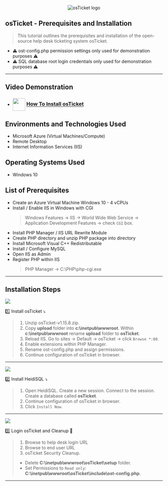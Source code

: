 <p align="center">
<img src="https://i.imgur.com/Clzj7Xs.png" alt="osTicket logo"/>
</p>

## osTicket - Prerequisites and Installation ##
> This tutorial outlines the prerequisites and installation of the open-source help desk ticketing system osTicket.
- ⚠️ ost-config.php permission settings only used for demonstration purposes ⚠️
- ⚠️ SQL database root login credentials only used for demonstration purposes ⚠️

---
<h2>Video Demonstration</h2>

- ### [<img src="https://img.icons8.com/?size=100&id=19318&format=png&color=000000" align="center" width="40" height="40">](https://www.youtube.com/channel/UC9YvuJxKB94ByhwCfZQ_5Kg) [How To Install osTicket](https://youtu.be/_0zx2qOCJ9k)

<h2>Environments and Technologies Used</h2>

- Microsoft Azure (Virtual Machines/Compute)
- Remote Desktop
- Internet Information Services (IIS)

<h2>Operating Systems Used </h2>

- Windows 10

<h2>List of Prerequisites</h2>

- Create an Azure Virtual Machine Windows 10 - 4 vCPUs 
- Install / Enable IIS in Windows with CGI
  > Windows Features -> IIS -> World Wide Web Service -> Application Development Features -> check `CGI` box.  
- Install PHP Manager / IIS URL Rewrite Module
- Create PHP directory and unzip PHP package into directory
- Install Microsoft Visual C++ Redistributable
- Install / Configure MySQL
- Open IIS as Admin
- Register PHP within IIS
  > PHP Manager -> C:\PHP\php-cgi.exe
---

<h2>Installation Steps</h2>

<img src="https://github.com/user-attachments/assets/f77bff26-45dd-4c25-82c4-5528a94464b5"/> <br />

1️⃣ Install osTicket ⤵️
> 1. Unzip osTicket-v1.15.8.zip.
> 2. Copy __upload__ folder into __c:\inetpub\wwwroot__. Within __c:\inetpub\wwwroot__ rename __upload__ folder to __osTicket__. <br />
> 3. Reload IIS. Go to sites -> Default -> osTicket -> click `Browse *:80`.
> 4. Enable extensions within PHP Manager.
> 5. Rename ost-config.php and assign permissions.
> 6. Continue configuration of osTicket in browser.
---
<img src="https://github.com/user-attachments/assets/60676b0c-d786-424d-815b-fa30ebc9f980"/> <br />

2️⃣ Install HeidiSQL ⤵️
> 1. Open HeidiSQL. Create a new session. Connect to the session. Create a database called **osTicket**.
> 2. Continue configuration of osTicket in browser.
> 3. Click `Install Now`.
---
<img src="https://github.com/user-attachments/assets/87353174-dba7-44ff-8bb1-ffee16e240c6"/> <br />

3️⃣ Login osTicket and Cleanup 🏁
> 1. Browse to help desk login URL
> 2. Browse to end user URL
> 3. osTicket Security Cleanup.
  > - Delete **C:\inetpub\wwwroot\osTicket\setup** folder.
  >  - Set Permissions to `Read only`: **C:\inetpub\wwwroot\osTicket\include\ost-config.php**.
---
